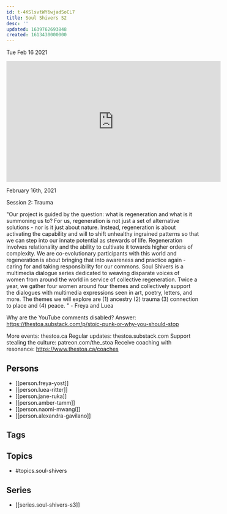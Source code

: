 ```yaml
---
id: t-4KSlsvtWY6wjadSoCL7
title: Soul Shivers S2
desc: ''
updated: 1639762693848
created: 1613430000000
---
```





Tue Feb 16 2021

<iframe width="560" height="315" src="https://www.youtube.com/embed/yRzFk0uqddM" title="Soul Shivers S2 w/ Freya Yost, Luea Ritter, Jane Ruka, Amber Tamm, Naomi Mwangi & Alexandra Gavilano" frameborder="0" allow="accelerometer; autoplay; clipboard-write; encrypted-media; gyroscope; picture-in-picture" allowfullscreen ></iframe>

February 16th, 2021

Session 2: Trauma

"Our project is guided by the question: what is regeneration and what is it summoning us to? For us, regeneration is not just a set of alternative solutions - nor is it just about nature. Instead, regeneration is about activating the capability and will to shift unhealthy ingrained patterns so that we can step into our innate potential as stewards of life. Regeneration involves relationality and the ability to cultivate it towards higher orders of complexity. We are co-evolutionary participants with this world and regeneration is about bringing that into awareness and practice again - caring for and taking responsibility for our commons. Soul Shivers is a multimedia dialogue series dedicated to weaving disparate voices of women from around the world in service of collective regeneration. Twice a year, we gather four women around four themes and collectively support the dialogues with multimedia expressions seen in art, poetry, letters, and more. The themes we will explore are (1) ancestry (2) trauma (3) connection to place and (4) peace. " - Freya and Luea

Why are the YouTube comments disabled? Answer: https://thestoa.substack.com/p/stoic-punk-or-why-you-should-stop

More events: thestoa.ca
Regular updates: thestoa.substack.com
Support stealing the culture: patreon.com/the_stoa
Receive coaching with resonance: https://www.thestoa.ca/coaches

## Persons

- [[person.freya-yost]]
- [[person.luea-ritter]]
- [[person.jane-ruka]]
- [[person.amber-tamm]]
- [[person.naomi-mwangi]]
- [[person.alexandra-gavilano]]

## Tags



## Topics

- #topics.soul-shivers

## Series

- [[series.soul-shivers-s3]]

